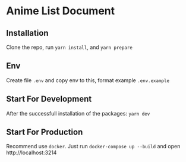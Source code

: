# Anime List Document

## Installation
Clone the repo, run `yarn install`, and `yarn prepare`

## Env
Create file `.env` and copy env to this, format example  `.env.example`

## Start For Development
After the successfull installation of the packages: `yarn dev`

## Start For Production
Recommend use `docker`. Just run `docker-compose up --build` and open http://localhost:3214